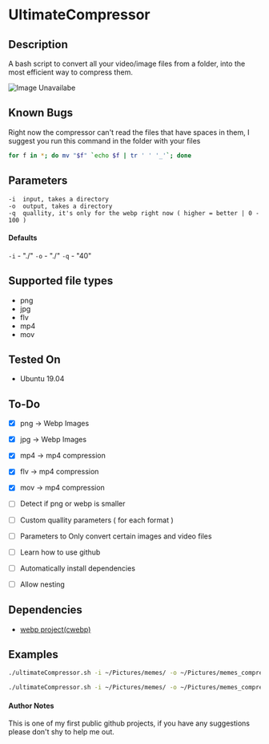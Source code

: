 # UltimateCompressor

## Description
A bash script to convert all your video/image files from a folder, 
into the most efficient way to compress them.

![Image Unavailabe](https://raw.githubusercontent.com/MissingPotato/UltimateCompressor/master/preview.png)

## Known Bugs
Right now the compressor can't read the files that have spaces in them, 
I suggest you run this command in the folder with your files
```bash
for f in *; do mv "$f" `echo $f | tr ' ' '_'`; done
```

## Parameters
```
-i  input, takes a directory
-o  output, takes a directory
-q  quallity, it's only for the webp right now ( higher = better | 0 - 100 )
```
#### Defaults
`-i` - "./"
`-o` - "./"
`-q` - "40"



## Supported file types

- png
- jpg
- flv
- mp4
- mov


## Tested On

- Ubuntu 19.04


## To-Do
- [x] png -> Webp Images
- [x] jpg -> Webp Images
- [x] mp4 -> mp4 compression
- [x] flv -> mp4 compression
- [x] mov -> mp4 compression
- [ ] Detect if png or webp is smaller
- [ ] Custom quallity parameters ( for each format )
- [ ] Parameters to Only convert certain images and video files
- [ ] Learn how to use github
- [ ] Automatically install dependencies
- [ ] Allow nesting


## Dependencies
- [webp project(cwebp)](https://developers.google.com/speed/webp/download)


## Examples
```bash
./ultimateCompressor.sh -i ~/Pictures/memes/ -o ~/Pictures/memes_compressed -q 30  # This is bellow average

./ultimateCompressor.sh -i ~/Pictures/memes/ -o ~/Pictures/memes_compressed -q 0  # It's not going to look too good....
```

#### Author Notes

This is one of my first public github projects, if you have any suggestions please don't shy to help me out.
